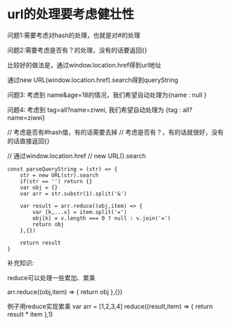 # url的处理要考虑健壮性


问题1:需要考虑对hash的处理，也就是对#的处理

问题2:需要考虑是否有？的处理，没有的话要返回{}

比较好的做法是，通过window.location.href得到url地址

通过new URL(window.location.href).search得到queryString

问题3: 考虑到 name&age=18的情况，我们希望自动处理为{name : null }

问题4: 考虑到 tag=all?name=ziwei, 我们希望自动处理为 {tag : all?name=ziwei}



// 考虑是否有#hash值，有的话需要去掉
// 考虑是否有？，有的话就很好，没有的话直接返回{}

// 通过window.location.href
// new URL().search

```
const parseQueryString = (str) => {
    str = new URL(str).search
    if(str == '') return {}
    var obj = {}
    var arr = str.substr(1).split('&')

    var result = arr.reduce((obj,item) => {
        var [k,...v] = item.split('=')
        obj[k] = v.length === 0 ? null : v.join('=')
        return obj
    },{})

    return result
}

```

补充知识:

reduce可以处理一些累加、累乘

arr.reduce((obj,item) => {
    return obj
},{})

例子用reduce实现累乘
var arr = [1,2,3,4]
reduce((result,item) => {
    return result * item
},1)